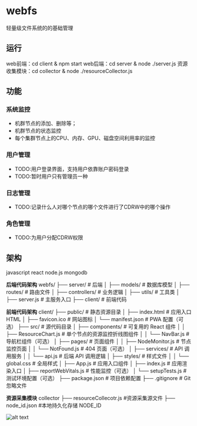 # webfs

轻量级文件系统的的基础管理

## 运行

web前端：cd client & npm start
web后端：cd server & node ./server.js
资源收集模块：cd collector & node ./resourceCollector.js

## 功能

### 系统监控

- 机群节点的添加、删除等；
- 机群节点的状态监控
- 每个集群节点上的CPU、内存、GPU、磁盘空间利用率的监控

### 用户管理

- TODO:用户登录界面，支持用户依靠账户密码登录
- TODO:暂时用户只有管理员一种

### 日志管理

- TODO:记录什么人对哪个节点的哪个文件进行了CDRW中的哪个操作

### 角色管理

- TODO:为用户分配CDRW权限

## 架构

javascript react node.js mongodb

**后端代码架构**
webfs/
├── server/               # 后端
│   ├── models/           # 数据库模型
│   ├── routes/           # 路由文件
│   ├── controllers/      # 业务逻辑
│   ├── utils/            # 工具类
│   ├── server.js         # 主服务入口
├── client/               # 前端代码

**前端代码架构**
client/
├── public/                     # 静态资源目录
│   ├── index.html              # 应用入口 HTML
│   ├── favicon.ico             # 网站图标
│   └── manifest.json           # PWA 配置（可选）
├── src/                        # 源代码目录
│   ├── components/             # 可复用的 React 组件
│   │   ├── ResourceChart.js    # 单个节点的资源监控折线图组件
│   │   └── NavBar.js           # 导航栏组件（可选）
│   ├── pages/                  # 页面组件
│   │   ├── NodeMonitor.js      # 节点监控页面
│   │   └── NotFound.js         # 404 页面（可选）
│   ├── services/               # API 调用服务
│   │   └── api.js              # 后端 API 调用逻辑
│   ├── styles/                 # 样式文件
│   │   └── global.css          # 全局样式
│   ├── App.js                  # 应用入口组件
│   ├── index.js                # 应用渲染入口
│   ├── reportWebVitals.js      # 性能监控（可选）
│   └── setupTests.js           # 测试环境配置（可选）
├── package.json                # 项目依赖配置
├── .gitignore                  # Git 忽略文件

**资源采集模块**
collector
├── resourceCollecotr.js        #资源采集源文件
├── node_id.json                #本地持久化存储 NODE_ID

![alt text](image.png)